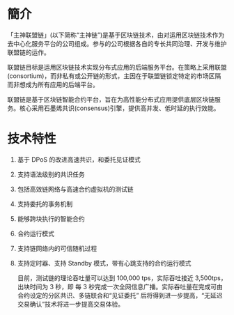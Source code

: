 # 簡介

「主神联盟链」(以下简称“主神链”)是基于区块链技术，由对运用区块链技术作为去中心化服务平台的公司组成。参与的公司根据各自的专长共同治理、开发与维护联盟链的运作。

联盟链目标是运用区块链技术实现分布式应用的后端服务平台。在策略上采用联盟(consortium)，而非私有或公开链的形式，主因在于联盟链锁定特定的市场区隔而非想成为所有应用的后端平台。

联盟链是基于区块链智能合约平台，旨在为高性能分布式应用提供底层区块链服务。核心采用石墨烯共识(consensus)引擎，提供高并发、低时延的执行效能。

# 技术特性

1. 基于 DPoS 的改进高速共识，和委托见证模式
2. 支持语法级别的共识任务
3. 包括高效链网络与高速合约虚拟机的测试链
4. 支持委托的事务机制
5. 能够跨块执行的智能合约
6. 合约运行模式
7. 支持链网络内的可信随机过程
8. 支持定时器、支持 Standby 模式，带有心跳支持的合约运行模式

   目前，测试链的理论吞吐量可以达到 100,000 tps，实际吞吐接近 3,500tps，出块时间为 3 秒，即 每 3 秒完成一次全网信息广播。实际吞吐量在完成可由合约设定的分区共识、多链联合和“见证委托” 后将得到进一步提高，“无延迟交易确认”技术将进一步提高交易体验。
